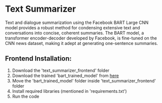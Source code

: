 # **Text Summarizer**
Text and dialogue summarization using the Facebook BART Large CNN model provides a robust method for condensing extensive text and conversations into concise, coherent summaries. The BART model, a transformer encoder-decoder developed by Facebook, is fine-tuned on the CNN news dataset, making it adept at generating one-sentence summaries. 


## Frontend Installation:
1. Download the 'text_summarizer_frontend' folder
2. Download the trained 'bart_trained_model' from [here](https://drive.google.com/drive/folders/1MWS-C9AKa5v2V_vJqqyUXNACS-mRpdKO?usp=sharing)
3. Move the 'bart_trained_model' folder inside 'text_summarizer_frontend' folder
4. Install required libraries (mentioned in 'requirements.txt')
5. Run the code

